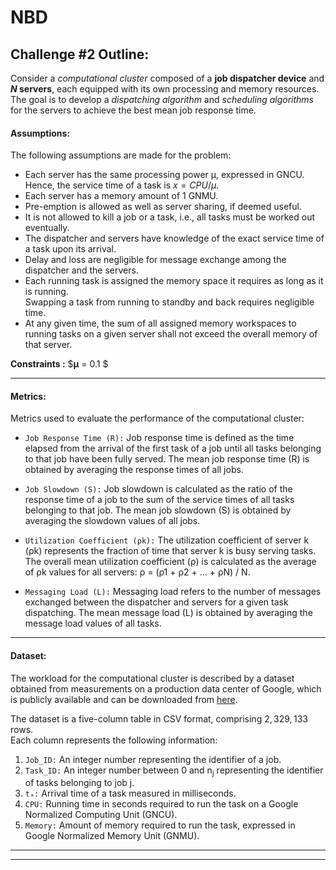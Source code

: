# NBD

## Challenge #2 Outline:

Consider a *computational cluster* composed of a **job dispatcher device** and **$N$ servers**, each equipped with its own processing and memory resources.\
The goal is to develop a *dispatching algorithm* and *scheduling algorithms* for the servers to achieve the best mean job response time.

#### Assumptions:

The following assumptions are made for the problem:

- Each server has the same processing power µ, expressed in GNCU.\
Hence, the service time of a task is $x = CPU/µ$.
- Each server has a memory amount of 1 GNMU.
- Pre-emption is allowed as well as server sharing, if deemed useful.
- It is not allowed to kill a job or a task, i.e., all tasks must be worked out eventually.
- The dispatcher and servers have knowledge of the exact service time of a task upon its arrival.
- Delay and loss are negligible for message exchange among the dispatcher and the servers.
- Each running task is assigned the memory space it requires as long as it is running.\
Swapping a task from running to standby and back requires negligible time.
- At any given time, the sum of all assigned memory workspaces to running tasks on a given server shall not exceed the overall memory of that server.

**Constraints :**  $**µ** = 0.1 $

---------------------------------------------------------

#### Metrics:

Metrics used to evaluate the performance of the computational cluster:

- `Job Response Time (R):` Job response time is defined as the time elapsed from the arrival of the first task of a job until all tasks belonging to that job have been fully served. The mean job response time (R) is obtained by averaging the response times of all jobs.

- `Job Slowdown (S):` Job slowdown is calculated as the ratio of the response time of a job to the sum of the service times of all tasks belonging to that job. The mean job slowdown (S) is obtained by averaging the slowdown values of all jobs.

- `Utilization Coefficient (ρk):` The utilization coefficient of server k (ρk) represents the fraction of time that server k is busy serving tasks. The overall mean utilization coefficient (ρ) is calculated as the average of ρk values for all servers: ρ = (ρ1 + ρ2 + ... + ρN) / N.

- `Messaging Load (L):` Messaging load refers to the number of messages exchanged between the dispatcher and servers for a given task dispatching. The mean message load (L) is obtained by averaging the message load values of all tasks.

---------------------------------------------------------

#### Dataset:

The workload for the computational cluster is described by a dataset obtained from measurements on a production data center of Google, which is publicly available and can be downloaded from [here](https://github.com/MertYILDIZ19/Google_cluster_usage_traces_v3_Cell_a).

The dataset is a five-column table in CSV format, comprising $2,329,133$ rows.\
Each column represents the following information:

1. `Job_ID:` An integer number representing the identifier of a job.
2. `Task_ID:` An integer number between $0$ and n<sub>j</sub> representing the identifier of tasks belonging to job j.
3. `tₐ:` Arrival time of a task measured in milliseconds.
4. `CPU:` Running time in seconds required to run the task on a Google Normalized Computing Unit (GNCU).
5. `Memory:` Amount of memory required to run the task, expressed in Google Normalized Memory Unit (GNMU).

---------------------------------------------------------
---------------------------------------------------------
